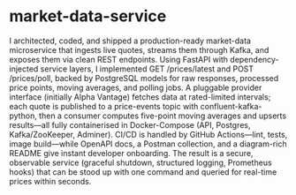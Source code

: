 # market-data-service

I architected, coded, and shipped a production-ready market-data microservice that ingests live quotes, streams them through Kafka, and exposes them via clean REST endpoints. Using FastAPI with dependency-injected service layers, I implemented GET /prices/latest and POST /prices/poll, backed by PostgreSQL models for raw responses, processed price points, moving averages, and polling jobs. A pluggable provider interface (initially Alpha Vantage) fetches data at rated-limited intervals; each quote is published to a price-events topic with confluent-kafka-python, then a consumer computes five-point moving averages and upserts results—all fully containerised in Docker-Compose (API, Postgres, Kafka/ZooKeeper, Adminer). CI/CD is handled by GitHub Actions—lint, tests, image build—while OpenAPI docs, a Postman collection, and a diagram-rich README give instant developer onboarding. The result is a secure, observable service (graceful shutdown, structured logging, Prometheus hooks) that can be stood up with one command and queried for real-time prices within seconds.

